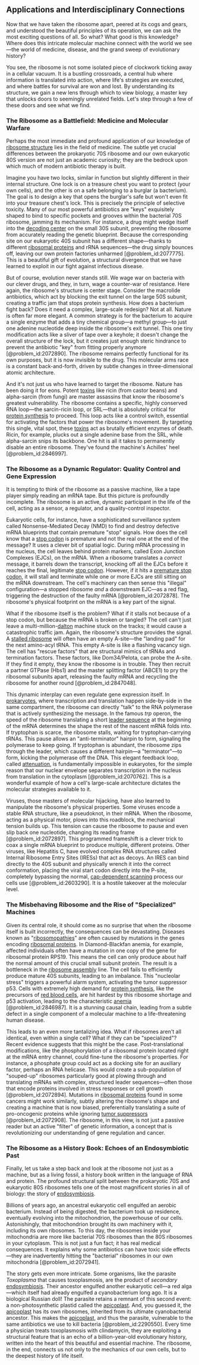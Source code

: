 ## Applications and Interdisciplinary Connections

Now that we have taken the ribosome apart, peered at its cogs and gears, and understood the beautiful principles of its operation, we can ask the most exciting questions of all. So what? What good is this knowledge? Where does this intricate molecular machine connect with the world we see—the world of medicine, disease, and the grand sweep of evolutionary history?

You see, the ribosome is not some isolated piece of clockwork ticking away in a cellular vacuum. It is a bustling crossroads, a central hub where information is translated into action, where life's strategies are executed, and where battles for survival are won and lost. By understanding its structure, we gain a new lens through which to view biology, a master key that unlocks doors to seemingly unrelated fields. Let's step through a few of these doors and see what we find.

### The Ribosome as a Battlefield: Medicine and Molecular Warfare

Perhaps the most immediate and profound application of our knowledge of [ribosome structure](@article_id:147199) lies in the field of medicine. The subtle yet crucial differences between the prokaryotic 70S ribosome and our own eukaryotic 80S version are not just an academic curiosity; they are the bedrock upon which much of modern antibiotic therapy is built.

Imagine you have two locks, similar in function but slightly different in their internal structure. One lock is on a treasure chest you want to protect (your own cells), and the other is on a safe belonging to a burglar (a bacterium). The goal is to design a key that opens the burglar's safe but won't even fit into your treasure chest's lock. This is precisely the principle of selective toxicity. Many of our most powerful antibiotics are "keys" exquisitely shaped to bind to specific pockets and grooves within the bacterial 70S ribosome, jamming its mechanism. For instance, a drug might wedge itself into the [decoding center](@article_id:198762) on the small 30S subunit, preventing the ribosome from accurately reading the genetic blueprint. Because the corresponding site on our eukaryotic 40S subunit has a different shape—thanks to different [ribosomal proteins](@article_id:194110) and rRNA sequences—the drug simply bounces off, leaving our own protein factories unharmed [@problem_id:2077775]. This is a beautiful gift of evolution, a structural divergence that we have learned to exploit in our fight against infectious disease.

But of course, evolution never stands still. We wage war on bacteria with our clever drugs, and they, in turn, wage a counter-war of resistance. Here again, the ribosome's structure is center stage. Consider the macrolide antibiotics, which act by blocking the exit tunnel on the large 50S subunit, creating a traffic jam that stops protein synthesis. How does a bacterium fight back? Does it need a complex, large-scale redesign? Not at all. Nature is often far more elegant. A common strategy is for the bacterium to acquire a single enzyme that adds a tiny chemical group—a methyl group—to just one adenine nucleotide deep inside the ribosome's exit tunnel. This one tiny modification acts like a sliver of tape over a keyhole; it doesn't change the overall structure of the lock, but it creates just enough steric hindrance to prevent the antibiotic "key" from fitting properly anymore [@problem_id:2072890]. The ribosome remains perfectly functional for its own purposes, but it is now invisible to the drug. This molecular arms race is a constant back-and-forth, driven by subtle changes in three-dimensional atomic architecture.

And it's not just us who have learned to target the ribosome. Nature has been doing it for eons. Potent [toxins](@article_id:162544) like ricin (from castor beans) and alpha-sarcin (from fungi) are master assassins that know the ribosome's greatest vulnerability. The ribosome contains a specific, highly conserved RNA loop—the sarcin-ricin loop, or SRL—that is absolutely critical for [protein synthesis](@article_id:146920) to proceed. This loop acts like a control switch, essential for activating the factors that power the ribosome's movement. By targeting this single, vital spot, these [toxins](@article_id:162544) act as brutally efficient enzymes of death. Ricin, for example, plucks out a single adenine base from the SRL, while alpha-sarcin snips its backbone. One hit is all it takes to permanently disable an entire ribosome. They've found the machine's Achilles' heel [@problem_id:2846997].

### The Ribosome as a Dynamic Regulator: Quality Control and Gene Expression

It is tempting to think of the ribosome as a passive machine, like a tape player simply reading an mRNA tape. But this picture is profoundly incomplete. The ribosome is an active, dynamic participant in the life of the cell, acting as a sensor, a regulator, and a quality-control inspector.

Eukaryotic cells, for instance, have a sophisticated surveillance system called Nonsense-Mediated Decay (NMD) to find and destroy defective mRNA blueprints that contain premature "stop" signals. How does the cell know that a [stop codon](@article_id:260729) is premature and not the real one at the end of the message? It uses a clever bit of spatial logic. During mRNA processing in the nucleus, the cell leaves behind protein markers, called Exon Junction Complexes (EJCs), on the mRNA. When a ribosome translates a *correct* message, it barrels down the transcript, knocking off all the EJCs before it reaches the final, legitimate [stop codon](@article_id:260729). However, if it hits a [premature stop codon](@article_id:263781), it will stall and terminate while one or more EJCs are still sitting on the mRNA downstream. The cell's machinery can then sense this "illegal" configuration—a stopped ribosome *and* a downstream EJC—as a red flag, triggering the destruction of the faulty mRNA [@problem_id:2072878]. The ribosome's physical footprint on the mRNA is a key part of the signal.

What if the ribosome itself is the problem? What if it stalls not because of a stop codon, but because the mRNA is broken or tangled? The cell can't just leave a multi-million-[dalton](@article_id:199987) machine stuck on the tracks; it would cause a catastrophic traffic jam. Again, the ribosome's structure provides the signal. A [stalled ribosome](@article_id:179820) will often have an empty A-site—the "landing pad" for the next amino-acyl tRNA. This empty A-site is like a flashing vacancy sign. The cell has "rescue factors" that are structural mimics of tRNAs and termination factors. These factors, like Dom34/Pelota, can probe the A-site. If they find it empty, they know the ribosome is in trouble. They then recruit a partner GTPase (Hbs1) and the master splitting factor (ABCE1) to pry the ribosomal subunits apart, releasing the faulty mRNA and recycling the ribosome for another round [@problem_id:2847048].

This dynamic interplay can even regulate gene expression itself. In [prokaryotes](@article_id:177471), where transcription and translation happen side-by-side in the same compartment, the ribosome can directly "talk" to the RNA polymerase that is actively synthesizing the message. In the famous *trp* operon, the speed of the ribosome translating a short [leader sequence](@article_id:263162) at the beginning of the mRNA determines the shape the rest of the nascent mRNA folds into. If tryptophan is scarce, the ribosome stalls, waiting for tryptophan-carrying tRNAs. This pause allows an "anti-terminator" hairpin to form, signaling the polymerase to keep going. If tryptophan is abundant, the ribosome zips through the leader, which causes a different hairpin—a "terminator"—to form, kicking the polymerase off the DNA. This elegant feedback loop, called [attenuation](@article_id:143357), is fundamentally impossible in eukaryotes, for the simple reason that our nuclear envelope separates transcription in the nucleus from translation in the cytoplasm [@problem_id:2070762]. This is a wonderful example of how a cell's large-scale architecture dictates the molecular strategies available to it.

Viruses, those masters of molecular hijacking, have also learned to manipulate the ribosome's physical properties. Some viruses encode a stable RNA structure, like a pseudoknot, in their mRNA. When the ribosome, acting as a physical motor, plows into this roadblock, the mechanical tension builds up. This tension can cause the ribosome to pause and even slip back one nucleotide, changing its reading frame [@problem_id:2072897]. This programmed frameshift is a clever trick to coax a single mRNA blueprint to produce multiple, different proteins. Other viruses, like Hepatitis C, have evolved complex RNA structures called Internal Ribosome Entry Sites (IRESs) that act as decoys. An IRES can bind directly to the 40S subunit and physically wrench it into the correct conformation, placing the viral start codon directly into the P-site, completely bypassing the normal, [cap-dependent scanning](@article_id:176738) process our cells use [@problem_id:2603290]. It is a hostile takeover at the molecular level.

### The Misbehaving Ribosome and the Rise of "Specialized" Machines

Given its central role, it should come as no surprise that when the ribosome itself is built incorrectly, the consequences can be devastating. Diseases known as "[ribosomopathies](@article_id:272200)" are often caused by mutations in the genes encoding [ribosomal proteins](@article_id:194110). In Diamond-Blackfan anemia, for example, affected individuals often have a mutation in one copy of the gene for ribosomal protein RPS19. This means the cell can only produce about half the normal amount of this crucial small subunit protein. The result is a bottleneck in the [ribosome assembly](@article_id:173989) line. The cell fails to efficiently produce mature 40S subunits, leading to an imbalance. This "nucleolar stress" triggers a powerful alarm system, activating the tumor suppressor p53. Cells with extremely high demand for [protein synthesis](@article_id:146920), like the precursors of [red blood cells](@article_id:137718), are hit hardest by this ribosome shortage and p53 activation, leading to the characteristic [anemia](@article_id:150660) [@problem_id:2846987]. It is a stunning causal chain, leading from a subtle defect in a single component of a molecular machine to a life-threatening human disease.

This leads to an even more tantalizing idea. What if ribosomes aren't all identical, even within a single cell? What if they can be "specialized"? Recent evidence suggests that this might be the case. Post-translational modifications, like the phosphorylation of a ribosomal protein located right at the mRNA entry channel, could fine-tune the ribosome's properties. For instance, a phosphate group could act as a docking site for an auxiliary factor, perhaps an RNA helicase. This would create a sub-population of "souped-up" ribosomes particularly good at plowing through and translating mRNAs with complex, structured leader sequences—often those that encode proteins involved in stress responses or cell growth [@problem_id:2072894]. Mutations in [ribosomal proteins](@article_id:194110) found in some cancers might work similarly, subtly altering the ribosome's shape and creating a machine that is now biased, preferentially translating a suite of pro-oncogenic proteins while ignoring [tumor suppressors](@article_id:178095) [@problem_id:2072908]. The ribosome, in this view, is not just a passive reader but an active "filter" of genetic information, a concept that is revolutionizing our understanding of gene regulation and cancer.

### The Ribosome as a History Book: Echoes of an Endosymbiotic Past

Finally, let us take a step back and look at the ribosome not just as a machine, but as a living fossil, a history book written in the language of RNA and protein. The profound structural split between the prokaryotic 70S and eukaryotic 80S ribosomes tells one of the most magnificent stories in all of biology: the story of [endosymbiosis](@article_id:137493).

Billions of years ago, an ancestral eukaryotic cell engulfed an aerobic bacterium. Instead of being digested, the bacterium took up residence, eventually evolving into the mitochondrion, the powerhouse of our cells. Astonishingly, that mitochondrion brought its own machinery with it, including its own ribosomes. To this day, the ribosomes inside your mitochondria are more like bacterial 70S ribosomes than the 80S ribosomes in your cytoplasm. This is not just a fun fact; it has real medical consequences. It explains why some antibiotics can have toxic side effects—they are inadvertently hitting the "bacterial" ribosomes in our own mitochondria [@problem_id:2072941].

The story gets even more intricate. Some organisms, like the parasite *Toxoplasma* that causes toxoplasmosis, are the product of *secondary* [endosymbiosis](@article_id:137493). Their ancestor engulfed another eukaryotic cell—a red alga—which itself had already engulfed a cyanobacterium long ago. It is a biological Russian doll! The parasite retains a remnant of this second event: a non-photosynthetic plastid called the [apicoplast](@article_id:136336). And, you guessed it, the [apicoplast](@article_id:136336) has its own ribosomes, inherited from its ultimate cyanobacterial ancestor. This makes the [apicoplast](@article_id:136336), and thus the parasite, vulnerable to the same antibiotics we use to kill bacteria [@problem_id:2290550]. Every time a physician treats toxoplasmosis with clindamycin, they are exploiting a structural feature that is an echo of a billion-year-old evolutionary history, written into the heart of this beautiful and essential machine. The ribosome, in the end, connects us not only to the mechanics of our own cells, but to the deepest history of life itself.
